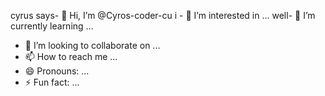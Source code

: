 cyrus says- 👋 Hi, I’m @Cyros-coder-cu
i - 👀 I’m interested in ...
well- 🌱 I’m currently learning ...
- 💞️ I’m looking to collaborate on ...
- 📫 How to reach me ...
- 😄 Pronouns: ...
- ⚡ Fun fact: ...

<!---
Cyros-coder-cu/Cyros-coder-cu is a ✨ special ✨ repository because its `README.md` (this file) appears on your GitHub profile.
You can click the Preview link to take a look at your changes.
--->
